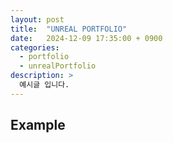 ```yaml
---
layout: post
title:  "UNREAL PORTFOLIO"
date:   2024-12-09 17:35:00 + 0900
categories:
  - portfolio
  - unrealPortfolio
description: >
  예시글 입니다.
---
```

## Example